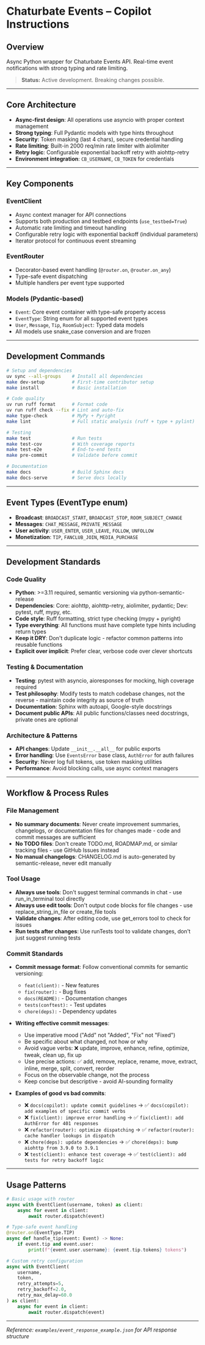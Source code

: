 # Chaturbate Events – Copilot Instructions

## Overview

Async Python wrapper for Chaturbate Events API. Real-time event notifications with strong typing and rate limiting.

> **Status:** Active development. Breaking changes possible.

---

## Core Architecture

- **Async-first design**: All operations use asyncio with proper context management
- **Strong typing**: Full Pydantic models with type hints throughout
- **Security**: Token masking (last 4 chars), secure credential handling
- **Rate limiting**: Built-in 2000 req/min rate limiter with aiolimiter
- **Retry logic**: Configurable exponential backoff retry with aiohttp-retry
- **Environment integration**: `CB_USERNAME`, `CB_TOKEN` for credentials

---

## Key Components

### EventClient

- Async context manager for API connections
- Supports both production and testbed endpoints (`use_testbed=True`)
- Automatic rate limiting and timeout handling
- Configurable retry logic with exponential backoff (individual parameters)
- Iterator protocol for continuous event streaming

### EventRouter

- Decorator-based event handling (`@router.on`, `@router.on_any`)
- Type-safe event dispatching
- Multiple handlers per event type supported

### Models (Pydantic-based)

- `Event`: Core event container with type-safe property access
- `EventType`: String enum for all supported event types
- `User`, `Message`, `Tip`, `RoomSubject`: Typed data models
- All models use snake_case conversion and are frozen

---

## Development Commands

```bash
# Setup and dependencies
uv sync --all-groups    # Install all dependencies
make dev-setup          # First-time contributor setup
make install            # Basic installation

# Code quality
uv run ruff format      # Format code
uv run ruff check --fix # Lint and auto-fix
make type-check         # MyPy + Pyright
make lint               # Full static analysis (ruff + type + pylint)

# Testing
make test               # Run tests
make test-cov           # With coverage reports
make test-e2e           # End-to-end tests
make pre-commit         # Validate before commit

# Documentation
make docs               # Build Sphinx docs
make docs-serve         # Serve docs locally
```

---

## Event Types (EventType enum)

- **Broadcast**: `BROADCAST_START`, `BROADCAST_STOP`, `ROOM_SUBJECT_CHANGE`
- **Messages**: `CHAT_MESSAGE`, `PRIVATE_MESSAGE`
- **User activity**: `USER_ENTER`, `USER_LEAVE`, `FOLLOW`, `UNFOLLOW`
- **Monetization**: `TIP`, `FANCLUB_JOIN`, `MEDIA_PURCHASE`

---

## Development Standards

### Code Quality

- **Python**: >=3.11 required, semantic versioning via python-semantic-release
- **Dependencies**: Core: aiohttp, aiohttp-retry, aiolimiter, pydantic; Dev: pytest, ruff, mypy, etc.
- **Code style**: Ruff formatting, strict type checking (mypy + pyright)
- **Type everything**: All functions must have complete type hints including return types
- **Keep it DRY**: Don't duplicate logic - refactor common patterns into reusable functions
- **Explicit over implicit**: Prefer clear, verbose code over clever shortcuts

### Testing & Documentation

- **Testing**: pytest with asyncio, aioresponses for mocking, high coverage required
- **Test philosophy**: Modify tests to match codebase changes, not the reverse - maintain code integrity as source of truth
- **Documentation**: Sphinx with autoapi, Google-style docstrings
- **Document public APIs**: All public functions/classes need docstrings, private ones are optional

### Architecture & Patterns

- **API changes**: Update `__init__.__all__` for public exports
- **Error handling**: Use `EventsError` base class, `AuthError` for auth failures
- **Security**: Never log full tokens, use token masking utilities
- **Performance**: Avoid blocking calls, use async context managers

---

## Workflow & Process Rules

### File Management

- **No summary documents**: Never create improvement summaries, changelogs, or documentation files for changes made - code and commit messages are sufficient
- **No TODO files**: Don't create TODO.md, ROADMAP.md, or similar tracking files - use GitHub Issues instead
- **No manual changelogs**: CHANGELOG.md is auto-generated by semantic-release, never edit manually

### Tool Usage

- **Always use tools**: Don't suggest terminal commands in chat - use run_in_terminal tool directly
- **Always use edit tools**: Don't output code blocks for file changes - use replace_string_in_file or create_file tools
- **Validate changes**: After editing code, use get_errors tool to check for issues
- **Run tests after changes**: Use runTests tool to validate changes, don't just suggest running tests

### Commit Standards

- **Commit message format**: Follow conventional commits for semantic versioning:
  - `feat(client):` - New features
  - `fix(router):` - Bug fixes
  - `docs(README):` - Documentation changes
  - `tests(conftest):` - Test updates
  - `chore(deps):` - Dependency updates

- **Writing effective commit messages**:
  - Use imperative mood ("Add" not "Added", "Fix" not "Fixed")
  - Be specific about what changed, not how or why
  - Avoid vague verbs: ❌ update, improve, enhance, refine, optimize, tweak, clean up, fix up
  - Use precise actions: ✅ add, remove, replace, rename, move, extract, inline, merge, split, convert, reorder
  - Focus on the observable change, not the process
  - Keep concise but descriptive - avoid AI-sounding formality

- **Examples of good vs bad commits**:
  - ❌ `docs(copilot): update commit guidelines` → ✅ `docs(copilot): add examples of specific commit verbs`
  - ❌ `fix(client): improve error handling` → ✅ `fix(client): add AuthError for 401 responses`
  - ❌ `refactor(router): optimize dispatching` → ✅ `refactor(router): cache handler lookups in dispatch`
  - ❌ `chore(deps): update dependencies` → ✅ `chore(deps): bump aiohttp from 3.9.0 to 3.9.1`
  - ❌ `test(client): enhance test coverage` → ✅ `test(client): add tests for retry backoff logic`

---

## Usage Patterns

```python
# Basic usage with router
async with EventClient(username, token) as client:
    async for event in client:
        await router.dispatch(event)

# Type-safe event handling
@router.on(EventType.TIP)
async def handle_tip(event: Event) -> None:
    if event.tip and event.user:
        print(f"{event.user.username}: {event.tip.tokens} tokens")

# Custom retry configuration
async with EventClient(
    username,
    token,
    retry_attempts=5,
    retry_backoff=2.0,
    retry_max_delay=60.0
) as client:
    async for event in client:
        await router.dispatch(event)
```

---

*Reference: `examples/event_response_example.json` for API response structure*
